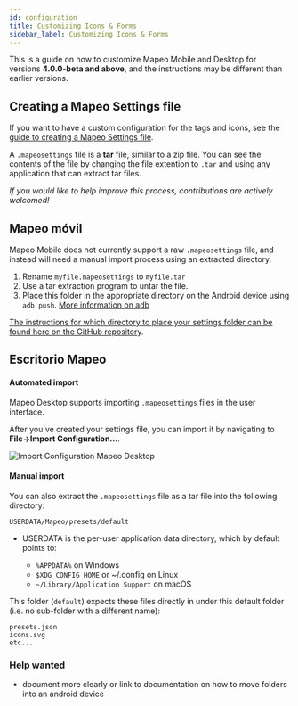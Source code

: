 ```yaml
---
id: configuration
title: Customizing Icons & Forms
sidebar_label: Customizing Icons & Forms
---
```


This is a guide on how to customize Mapeo Mobile and Desktop for versions **4.0.0-beta and above**, and the instructions may be different than earlier versions.

## Creating a Mapeo Settings file

If you want to have a custom configuration for the tags and icons, see the [guide to creating a Mapeo Settings file](https://github.com/digidem/mapeo-settings-builder/blob/master/README.md#table-of-contents).

A `.mapeosettings` file is a **tar** file, similar to a zip file. You can see the contents of the file by changing the file extention to `.tar` and using any application that can extract tar files.

*If you would like to help improve this process, contributions are actively welcomed!*

## Mapeo móvil

Mapeo Mobile does not currently support a raw `.mapeosettings` file, and instead will need a manual import process using an extracted directory.

1. Rename `myfile.mapeosettings` to `myfile.tar`
2. Use a tar extraction program to untar the file. 
3. Place this folder in the appropriate directory on the Android device using `adb push`. [More information on adb](http://adbshell.com/commands/adb-push)

[The instructions for which directory to place your settings folder can be found here on the GitHub repository](https://github.com/digidem/mapeo-mobile/blob/master/README.md#usage).

## Escritorio Mapeo

#### Automated import

Mapeo Desktop supports importing `.mapeosettings` files in the user interface.

After you've created your settings file, you can import it by navigating to **File->Import Configuration...**.

![Import Configuration Mapeo Desktop](../../img/configuration-desktop.png)

#### Manual import

You can also extract the `.mapeosettings` file as a tar file into the following directory:

    USERDATA/Mapeo/presets/default
    

* USERDATA is the per-user application data directory, which by default points to:
    
    * `%APPDATA%` on Windows
    * `$XDG_CONFIG_HOME` or ~/.config on Linux
    * `~/Library/Application Support` on macOS

This folder (`default`) expects these files directly in under this default folder (i.e. no sub-folder with a different name):

    presets.json
    icons.svg
    etc...
    

### Help wanted

* document more clearly or link to documentation on how to move folders into an android device